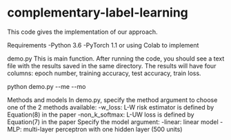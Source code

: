 # complementary-label-learning

This code gives the implementation  of our approach.

Requirements
-Python 3.6
-PyTorch 1.1
or using Colab to implement

demo.py
This is main function. After running the code, you should see a text file with the results saved in the same directory. 
The results will have four columns: epoch number, training accuracy, test accuracy, train loss.

python demo.py --me  <method name> --mo <model name>

Methods and models
In demo.py, specify the method argument to choose one of the 2 methods available:
-w_loss: L-W risk estimator is defined by Equation(8) in the paper
-non_k_softmax: L-UW loss is defined by Equation(7) in the paper
Specify the model argument:
-linear: linear model
-MLP: multi-layer perceptron with one hidden layer (500 units)
